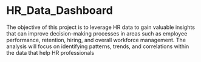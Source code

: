 # HR_Data_Dashboard
The objective of this project is to leverage HR data to gain valuable insights that can improve decision-making processes in areas such as employee performance, retention, hiring, and overall workforce management. The analysis will focus on identifying patterns, trends, and correlations within the data that help HR professionals 

